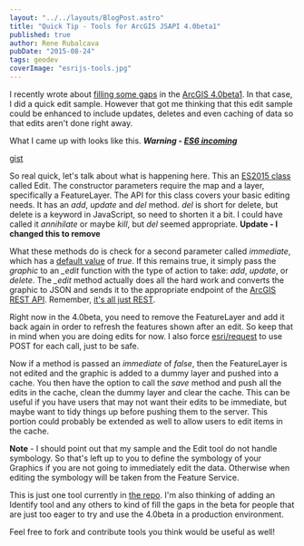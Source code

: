 ```yaml
---
layout: "../../layouts/BlogPost.astro"
title: "Quick Tip - Tools for ArcGIS JSAPI 4.0beta1"
published: true
author: Rene Rubalcava
pubDate: "2015-08-24"
tags: geodev
coverImage: "esrijs-tools.jpg"
---
```


I recently wrote about [filling some gaps](https://geonet.esri.com/people/odoe/blog/2015/08/19/diy-editing) in the [ArcGIS 4.0beta1](https://developers.arcgis.com/javascript/beta/). In that case, I did a quick edit sample. However that got me thinking that this edit sample could be enhanced to include updates, deletes and even caching of data so that edits aren't done right away.

What I came up with looks like this. **_Warning - [ES6 incoming](https://hacks.mozilla.org/category/es6-in-depth/)_**

[gist](https://gist.github.com/odoe/437198dbc5e091918a93)

So real quick, let's talk about what is happening here. This an [ES2015 class](https://developer.mozilla.org/en-US/docs/Web/JavaScript/Reference/Classes) called Edit. The constructor parameters require the map and a layer, specifically a FeatureLayer. The API for this class covers your basic editing needs. It has an _add_, _update_ and _del_ method. _del_ is short for delete, but delete is a keyword in JavaScript, so need to shorten it a bit. I could have called it _annihilate_ or maybe _kill_, but _del_ seemed appropriate. **Update - I changed this to remove**

What these methods do is check for a second parameter called _immediate_, which has a [default value](https://developer.mozilla.org/en-US/docs/Web/JavaScript/Reference/Functions/Default_parameters) of _true_. If this remains true, it simply pass the _graphic_ to an _\_edit_ function with the type of action to take: _add_, _update_, or _delete_. The _\_edit_ method actually does all the hard work and converts the graphic to JSON and sends it to the appropriate endpoint of the [ArcGIS REST API](http://resources.arcgis.com/en/help/arcgis-rest-api/index.html#/Feature_Service/02r3000000z2000000/). Remember, [it's all just REST](https://geonet.esri.com/people/odoe/blog/2015/01/28/learn-to-speak-rest).

Right now in the 4.0beta, you need to remove the FeatureLayer and add it back again in order to refresh the features shown after an edit. So keep that in mind when you are doing edits for now. I also force [esri/request](https://developers.arcgis.com/javascript/beta/api-reference/esri-request.html) to use POST for each call, just to be safe.

Now if a method is passed an _immediate_ of _false_, then the FeatureLayer is not edited and the graphic is added to a dummy layer and pushed into a cache. You then have the option to call the _save_ method and push all the edits in the cache, clean the dummy layer and clear the cache. This can be useful if you have users that may not want their edits to be immediate, but maybe want to tidy things up before pushing them to the server. This portion could probably be extended as well to allow users to edit items in the cache.

**Note** - I should point out that my sample and the Edit tool do not handle symbology. So that's left up to you to define the symbology of your Graphics if you are not going to immediately edit the data. Otherwise when editing the symbology will be taken from the Feature Service.

This is just one tool currently in [the repo](https://github.com/odoe/esrijs4tools). I'm also thinking of adding an Identify tool and any others to kind of fill the gaps in the beta for people that are just too eager to try and use the 4.0beta in a production environment.

Feel free to fork and contribute tools you think would be useful as well!
